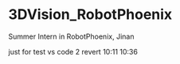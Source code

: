 # 3DVision_RobotPhoenix
Summer Intern in RobotPhoenix, Jinan

just for test vs code 2
revert
10:11
10:36